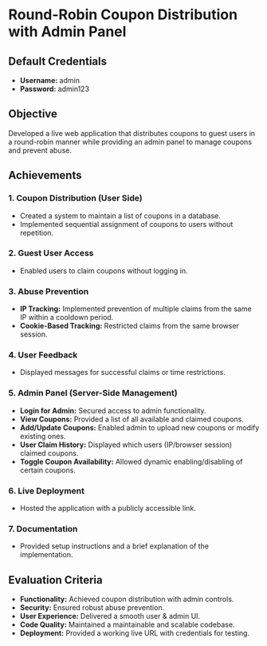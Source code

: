 
# Round-Robin Coupon Distribution with Admin Panel

## Default Credentials
- **Username:** admin
- **Password:** admin123

## Objective
Developed a live web application that distributes coupons to guest users in a round-robin manner while providing an admin panel to manage coupons and prevent abuse.

## Achievements

### 1. Coupon Distribution (User Side)
- Created a system to maintain a list of coupons in a database.
- Implemented sequential assignment of coupons to users without repetition.

### 2. Guest User Access
- Enabled users to claim coupons without logging in.

### 3. Abuse Prevention
- **IP Tracking:** Implemented prevention of multiple claims from the same IP within a cooldown period.
- **Cookie-Based Tracking:** Restricted claims from the same browser session.

### 4. User Feedback
- Displayed messages for successful claims or time restrictions.

### 5. Admin Panel (Server-Side Management)
- **Login for Admin:** Secured access to admin functionality.
- **View Coupons:** Provided a list of all available and claimed coupons.
- **Add/Update Coupons:** Enabled admin to upload new coupons or modify existing ones.
- **User Claim History:** Displayed which users (IP/browser session) claimed coupons.
- **Toggle Coupon Availability:** Allowed dynamic enabling/disabling of certain coupons.

### 6. Live Deployment
- Hosted the application with a publicly accessible link.

### 7. Documentation
- Provided setup instructions and a brief explanation of the implementation.

## Evaluation Criteria
- **Functionality:** Achieved coupon distribution with admin controls.
- **Security:** Ensured robust abuse prevention.
- **User Experience:** Delivered a smooth user & admin UI.
- **Code Quality:** Maintained a maintainable and scalable codebase.
- **Deployment:** Provided a working live URL with credentials for testing.
